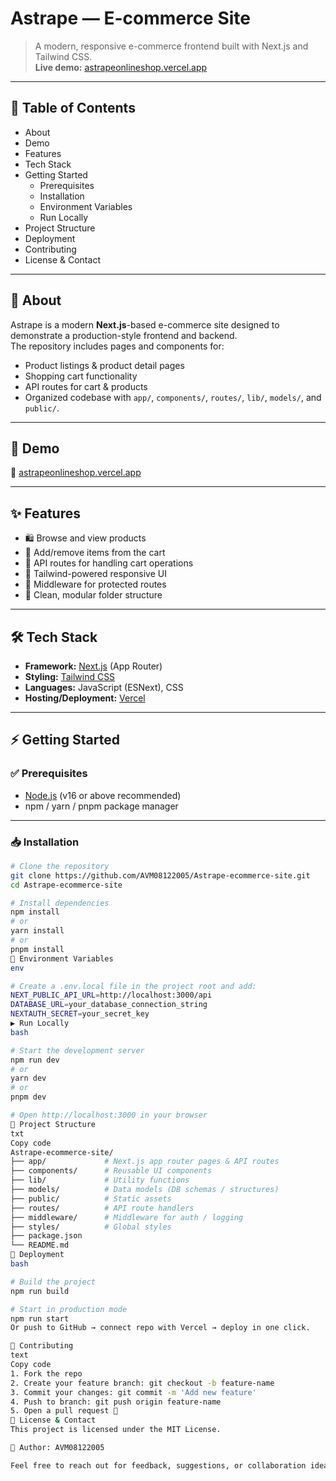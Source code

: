 # Astrape — E-commerce Site

> A modern, responsive e-commerce frontend built with Next.js and Tailwind CSS.  
> **Live demo:** [astrapeonlineshop.vercel.app](https://astrapeonlineshop.vercel.app/)

---

## 📖 Table of Contents

- About  
- Demo  
- Features  
- Tech Stack  
- Getting Started  
  - Prerequisites  
  - Installation  
  - Environment Variables  
  - Run Locally  
- Project Structure  
- Deployment  
- Contributing  
- License & Contact

---

## 📌 About

Astrape is a modern **Next.js**-based e-commerce site designed to demonstrate a production-style frontend and backend.  
The repository includes pages and components for:

- Product listings & product detail pages  
- Shopping cart functionality  
- API routes for cart & products  
- Organized codebase with `app/`, `components/`, `routes/`, `lib/`, `models/`, and `public/`.

---

## 🚀 Demo

🔗 [astrapeonlineshop.vercel.app](https://astrapeonlineshop.vercel.app/)

---

## ✨ Features

- 🛍️ Browse and view products  
- 🛒 Add/remove items from the cart  
- 🔄 API routes for handling cart operations  
- 🎨 Tailwind-powered responsive UI  
- 🔑 Middleware for protected routes  
- 📂 Clean, modular folder structure

---

## 🛠️ Tech Stack

- **Framework:** [Next.js](https://nextjs.org/) (App Router)  
- **Styling:** [Tailwind CSS](https://tailwindcss.com/)  
- **Languages:** JavaScript (ESNext), CSS  
- **Hosting/Deployment:** [Vercel](https://vercel.com/)

---

## ⚡ Getting Started

### ✅ Prerequisites

- [Node.js](https://nodejs.org/) (v16 or above recommended)  
- npm / yarn / pnpm package manager  

---

### 📥 Installation

```bash
# Clone the repository
git clone https://github.com/AVM08122005/Astrape-ecommerce-site.git
cd Astrape-ecommerce-site

# Install dependencies
npm install
# or
yarn install
# or
pnpm install
🔑 Environment Variables
env

# Create a .env.local file in the project root and add:
NEXT_PUBLIC_API_URL=http://localhost:3000/api
DATABASE_URL=your_database_connection_string
NEXTAUTH_SECRET=your_secret_key
▶️ Run Locally
bash

# Start the development server
npm run dev
# or
yarn dev
# or
pnpm dev

# Open http://localhost:3000 in your browser
📂 Project Structure
txt
Copy code
Astrape-ecommerce-site/
├── app/             # Next.js app router pages & API routes
├── components/      # Reusable UI components
├── lib/             # Utility functions
├── models/          # Data models (DB schemas / structures)
├── public/          # Static assets
├── routes/          # API route handlers
├── middleware/      # Middleware for auth / logging
├── styles/          # Global styles
├── package.json
└── README.md
🚀 Deployment
bash

# Build the project
npm run build

# Start in production mode
npm run start
Or push to GitHub → connect repo with Vercel → deploy in one click.

🤝 Contributing
text
Copy code
1. Fork the repo
2. Create your feature branch: git checkout -b feature-name
3. Commit your changes: git commit -m 'Add new feature'
4. Push to branch: git push origin feature-name
5. Open a pull request 🚀
📜 License & Contact
This project is licensed under the MIT License.

👤 Author: AVM08122005

Feel free to reach out for feedback, suggestions, or collaboration ideas!
